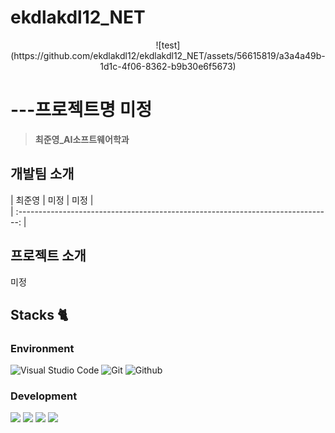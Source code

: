 # ekdlakdl12_NET

<div align="center">
![test](https://github.com/ekdlakdl12/ekdlakdl12_NET/assets/56615819/a3a4a49b-1d1c-4f06-8362-b9b30e6f5673)
</div>

# ---프로젝트명 미정
> **최준영_AI소프트웨어학과** <br/>

## 개발팀 소개

|       최준영       |          미정         |       미정         |                                                                                                               
| :------------------------------------------------------------------------------: |

## 프로젝트 소개

미정


## Stacks 🐈

### Environment
![Visual Studio Code](https://img.shields.io/badge/Visual%20Studio%20Code-007ACC?style=for-the-badge&logo=Visual%20Studio%20Code&logoColor=white)
![Git](https://img.shields.io/badge/Git-F05032?style=for-the-badge&logo=Git&logoColor=white)
![Github](https://img.shields.io/badge/GitHub-181717?style=for-the-badge&logo=GitHub&logoColor=white)             
     

### Development
<img src="https://img.shields.io/badge/c++-00599C?style=for-the-badge&logo=c%2B%2B&logoColor=white">
<img src="https://img.shields.io/badge/python-3776AB?style=for-the-badge&logo=python&logoColor=white"> 
<img src="https://img.shields.io/badge/mysql-4479A1?style=for-the-badge&logo=mysql&logoColor=white"> 
<img src="https://img.shields.io/badge/django-092E20?style=for-the-badge&logo=django&logoColor=white">

